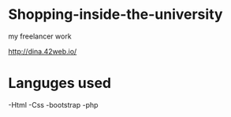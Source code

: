 # Shopping-inside-the-university

 my freelancer work
 
http://dina.42web.io/

# Languges used 

-Html    -Css  -bootstrap  -php
